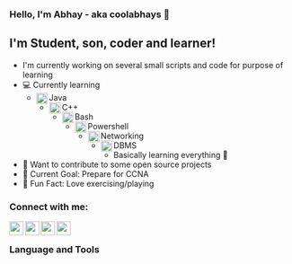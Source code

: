 ### Hello, I'm Abhay - aka coolabhays 👋

## I'm Student, son, coder and learner!
- I'm currently working on several small scripts and code for purpose of learning
- ‍💻 Currently learning
	- <img align="left" alt="coolabhays | java" width="20px" src="https://cdn.jsdelivr.net/npm/simple-icons@3.6.1/icons/java.svg" />Java
	- <img align="left" alt="coolabhays | cplusplus" width="20px" src="https://cdn.jsdelivr.net/npm/simple-icons@3.6.1/icons/cplusplus.svg" />C++
	- <img align="left" alt="coolabhays | bash" width="20px" src="https://cdn.jsdelivr.net/npm/simple-icons@3.6.1/icons/gnubash.svg" />Bash
	- <img align="left" alt="coolabhays | powershell" width="20px" src="https://cdn.jsdelivr.net/npm/simple-icons@3.6.1/icons/powershell.svg" />Powershell
	- <img align="left" alt="coolabhays | networking" width="20px" src="https://cdn.jsdelivr.net/npm/simple-icons@3.6.1/icons/nintendonetwork.svg" />Networking
	- <img align="left" alt="coolabhays | dbms" width="20px" src="https://cdn.jsdelivr.net/npm/simple-icons@3.6.1/icons/mariadb.svg" />DBMS
	- Basically learning everything  🤣
- 🔧 Want to contribute to some open source projects
- 🔗 Current Goal: Prepare for CCNA
- 🤸 Fun Fact: Love exercising/playing

### Connect with me:

[<img align="left" alt="coolabhays | Twitter" width="25px" src="https://cdn.jsdelivr.net/npm/simple-icons@v3/icons/twitter.svg" />][twitter]
[<img align="left" alt="coolabhays | LinkedIn" width="25px" src="https://cdn.jsdelivr.net/npm/simple-icons@v3/icons/linkedin.svg" />][linkedin]
[<img align="left" alt="coolabhays | Facebook" width="25px" src="https://cdn.jsdelivr.net/npm/simple-icons@3.6.1/icons/facebook.svg" />][facebook]
[<img align="left" alt="coolabhays | Instagram" width="25px" src="https://cdn.jsdelivr.net/npm/simple-icons@3.6.1/icons/instagram.svg" />][instagram]

<br/>

### Language and Tools


<br/>
<br/>

[twitter]: https://twitter.com/abhayshankerpa2
[linkedin]: https://in.linkedin.com/in/abhay-shanker-pathak-3458bb1ab
[facebook]: https://www.facebook.com/abhayshanker.pathak
[instagram]: https://www.instagram.com/coolabhay95/?hl=en
